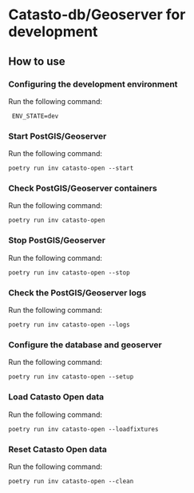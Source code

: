 # Catasto-db/Geoserver for development

## How to use

### Configuring the development environment
Run the following command:

```shell
 ENV_STATE=dev
```

### Start PostGIS/Geoserver

Run the following command:

```shell
poetry run inv catasto-open --start
```

### Check PostGIS/Geoserver containers

Run the following command:

```shell
poetry run inv catasto-open
```

### Stop PostGIS/Geoserver

Run the following command:

```shell
poetry run inv catasto-open --stop
```

### Check the PostGIS/Geoserver logs

Run the following command:

```shell
poetry run inv catasto-open --logs
```

### Configure the database and geoserver

Run the following command:

```shell
poetry run inv catasto-open --setup
```

### Load Catasto Open data

Run the following command:

```shell
poetry run inv catasto-open --loadfixtures
```

### Reset Catasto Open data

Run the following command:

```shell
poetry run inv catasto-open --clean
```
